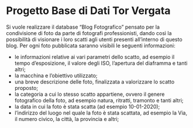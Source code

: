 # Progetto Base di Dati Tor Vergata
Si vuole realizzare il database “Blog Fotografico” pensato per la condivisione di foto da parte di fotografi professionisti, dando così la possibilità di visionare i loro scatti agli utenti presenti all’interno di questo blog.
Per ogni foto pubblicata saranno visibili le seguenti informazioni:
- le informazioni relative ai vari parametri dello scatto, ad esempio il tempo d’esposizione, il valore degli ISO, l’apertura del diaframma e tanti altri;
- la macchina e l’obiettivo utilizzato;
- una breve descrizione delle foto, finalizzata a valorizzare lo scatto proposto;
- la categoria a cui lo stesso scatto appartiene, ovvero il genere fotografico della foto, ad
esempio natura, ritratti, tramonto e tanti altri;
- la data in cui la foto è stata scatta (ad esempio 10-01-2020);
- l’indirizzo del luogo nel quale la foto è stata scattata, ad esempio la Via, il numero civico, la
città, la provincia e altri;
